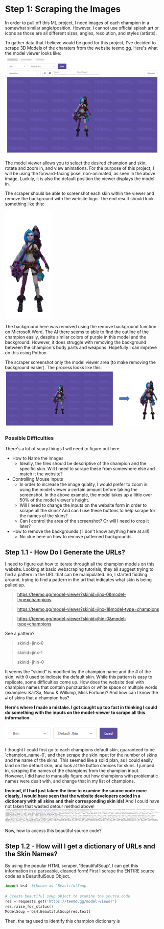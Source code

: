 # Step 1: Scraping the Images
In order to pull off this ML project, I need images of each champion in a somewhat similar angle/position. However, I cannot use official splash art or icons as those are all different sizes, angles, resolution, and styles (artists). 

To gather data that I believe would be good for this project, I've decided to scrape 3D Models of the charaters from the website  teemo.gg. Here's what the model viewer looks like: 
 ![Image of Model Viewer](https://github.com/juliewang2020/cca_lol/blob/master/images/model_viewer.png)

The model viewer allows you to select the desired champion and skin, rotate and zoom in, and view animations. For the purpose of this project, I will be using the forward-facing pose, non-animated, as seen in the above image. Luckily, it is also the default position the viewer displays the model in.

The scraper should be able to screenshot each skin within the viewer and remove the background with the website logo. The end result should look something like this: 


![Image of Model-No Background](https://github.com/juliewang2020/cca_lol/blob/master/images/model_no_background.png)

The background here was removed using the remove background function on Microsoft Word. The AI there seems to able to find the outline of the champion easily, despite similar colors of purple in this model and the background. However, it does struggle with removing the background between the champion's body parts and weapons. Hopefully I can improve on this using Python.

The scraper screenshot only the model viewer area (to make removing the background easier). The process looks like this:
![Example](https://github.com/juliewang2020/cca_lol/blob/master/images/example_progress.PNG)

### Possible Difficulties
There's a lot of scary things I will need to figure out here.
* How to Name the Images
  * Ideally, the files should be descriptive of the champion and the specific skin. Will I need to scrape these from somewhere else and match it the website?
* Controlling Mouse Inputs
  * In order to increase the image quality, I would prefer to zoom in using the model viewer a certain amount before taking the screenshot. In the above example, the model takes up a little over 50% of the model viewer's height.
  * Will I need to change the inputs on the website form in order to scrape all the skins? And can I use these buttons to help scrape for the names of the skins?
  * Can I control the area of the screenshot? Or will I need to crop it later?
* How to remove the backgrounds ( I don't know anything here at all!) 
  * No clue here on how to remove patterned backgrounds. 

## Step 1.1 - How Do I Generate the URLs?
I need to figure out how to iterate through all the champion models on this website. Looking at basic webscraping tutorials, they all suggest trying to find a pattern in the URL that can be manipulated. So, I started fiddling around, trying to find a pattern in the url that indicates what skin is being pulled up. 

> https://teemo.gg/model-viewer?skinid=jinx-0&model-type=champions

> https://teemo.gg/model-viewer?skinid=jinx-1&model-type=champions

> https://teemo.gg/model-viewer?skinid=jhin-0&model-type=champions

See a pattern?

> skinid=jinx-0

> skinid=jinx-1

> skinid=jhin-0

It seems the "skinid" is modified by the champion name and the # of the skin, with 0 used to indicate the default skin.
While this pattern is easy to replicate, some difficulties come up. How does the website deal with champion names that contain punctuation or white space or multiple words (examples: Kai'Sa, Nunu & Willump, Miss Fortune)? And how can I know the # of skins that a champion has? 

**Here's where I made a mistake. I got caught up too fast in thinking I could do something with the inputs on the model-viewer to scrape all this information.** 

![Model Viewer Inputs](https://github.com/juliewang2020/cca_lol/blob/master/images/inputs.PNG)

I thought I could first go to each champions default skin, guaranteed to be 'champion_name-0', and then scrape the skin input for the number of skins and the name of the skins. This seemed like a solid plan, as I could easily land on the default skin, and look at the button choices for skins. I jumped in, scraping the names of the champions from the champion input. However, I did have to manually figure out how champions with problematic names were dealt with, and change that in my list of champions. 

**Instead, if I had just taken the time to examine the source code more clearly, I would have seen that the website developers coded in a dictionary with all skins and their corresponding skin ids!** And I could have not taken that wasted detour method above!
![Source Code](https://github.com/juliewang2020/cca_lol/blob/master/images/source_code.PNG)

Now, how to access this beautiful source code?

## Step 1.2 - How will I get a dictionary of URLs and the Skin Names?

By using the popular HTML scraper, 'BeautifulSoup', I can get this information in a parseable, cleaned form! First I scrape the ENTIRE source code as a BeautifulSoup Object. 

```python
import bs4  #(known as "BeautifulSoup

# Create beautiful soup object to examine the source code
res = requests.get('https://teemo.gg/model-viewer')
res.raise_for_status()
ModelSoup = bs4.BeautifulSoup(res.text)
```
Then, the tag used to identify this champion dictionary is <script>. I created a list of objects of all the script tags. From iterating through, using getText() to textify the objects, I see that the script object we want is the one at index 9. In addition, when I examined the text, I saw that the dictionary of skins for EACH champ could be split using ';'. 

```python
# Get List of Skins/Chromas and the corresponding URL
skins_html = ModelSoup.findAll('script')
skins_champs = skins_html[9].getText() # contains the dictionary of champions and skins
skins_champs = skins_champs.split(';')
skins_champs.pop(0) # remove the first index which does not contain champ/skin info
```
This is what the list looks like currently. It is a list of "dictionaries", with each index being one champ.
![List Example](https://github.com/juliewang2020/cca_lol/blob/master/images/champ_skindicts.JPG)
 
So for each index, I will be able to pull out a champion and its skins. Within that index, is a dictionary, with entries seperated in key, value pairs of URL/skinID, skin name. Because this is text and not an actual dictionary recognizeable by python, I will need to parse and create my own dictionary of URL/skinID and skin names. There were 2 ways I thought about doing this:
  1. Split the text by comma. The even numbers will contain the URLs/skinIDs and the odd numbers will contain the skin names. Then use a regex matcher to search for a start and end match, and grab the string in between using the package mentioned here: https://stackoverflow.com/questions/3368969/find-string-between-two-substrings
        
        Example Splits:
        > index 0 = {'id': 'aatrox-0', 

        > index 1 = 'name': "Default Aatrox"} 

        Example Regex Matcher:
        > url_result = re.search("**'id': '(.*)',**", str)

        > name_result = re.search("**'name': \"(.*)\"}**", str)
  
  2. Split the text by '},{'. Which is how the dictionary splits its key value pairs. 
        
        Example Splits:
        > index 0 = 'id': 'aatrox-0', 'name': "Default Aatrox" 

        > index 1 = 'id': 'aatrox-1', 'name': "Justicar Aatrox "

        Example Regex Matcher:
        > url_result = re.search("**'id': '(.*)',**", str)

        > name_result = re.search("**'name': \"(.*)\"**", str)

I originally went the 1st way, because I didn't think of the 2nd way until I ran into a bug. My code would break at Gragas, unable to find a regex match. 
![Gragas Example](https://github.com/juliewang2020/cca_lol/blob/master/images/gragas_edge_case.JPG)

Do you see where splitting by comma would make my code break, but splitting by dictionary would work better?
> "Gragas, Esq." 

That's right. There was a skin with a comma IN the name, so my code would split that name up. So I could not split the string by comma, and instead resorted to the second method to avoid edge cases like this. 

Let's take a peek at the final code and output: 
```python
# Create beautiful soup object to examine the source code
res = requests.get('https://teemo.gg/model-viewer')
res.raise_for_status()
ModelSoup = bs4.BeautifulSoup(res.text)

def scrape_model_url(str):
    url_result = re.search("'id': '(.*)',", str)
    if url_result:
        url = url_result.group(1)
        return url
    else: 
        return "No Match"

def scrape_model_name(str):
    name_result = re.search("'name': \"(.*)\"", str)
    if name_result:
        name = name_result.group(1)
        return name
    else: 
        return "No Match"
        
# Get List of Skins/Chromas and the corresponding URL
skins_html = ModelSoup.findAll('script')
skins_champs = skins_html[9].getText() # contains the dictionary of champions and skins
skins_champs = skins_champs.split(';')
skins_champs.pop(0) # remove the first index which does not contain champ/skin info

# Create Dictionary of URL and Skin Name
skin_dict = {}
for skins_champ in skins_champs:
    skins = skins_champ.split("},{") # would split by ",", but some names have a comma
    for skin in skins:
        url = scrape_model_url(skin)
        name = scrape_model_name(skin)
        if url == "No Match" or name == "No Match":
            break
        else:
            skin_dict[url] = name
            prev_name = name
            prev_url = url
    if url == "No Match" or name == "No Match":
            print("Done Scraping Champion Skin Information, Last Skin is " + prev_name + " (" + prev_url + ")" )
            break
```
![Output](https://github.com/juliewang2020/cca_lol/blob/master/images/output.JPG)

Now when I visit URLs, I'll know exactly which skin I'm screenshotting! 

### Lessons Learned
* Examine source code more carefully instead of jumping in to scraping
* Think about edge cases that could break your code

## Step 1.3 - Screenshotting the Webpages
To be continued...
 
